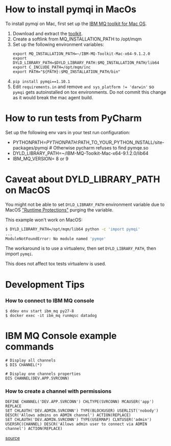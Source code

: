 How to install pymqi in MacOs
=============================
To install pymqi on Mac, first set up the [IBM MQ toolkit for Mac OS][1].

1. Download and extract the [toolkit][2].
2. Create a softlink from MQ_INSTALLATION_PATH to /opt/mqm
3. Set up the following environment variables:
    ```
    export MQ_INSTALLATION_PATH=~/IBM-MQ-Toolkit-Mac-x64-9.1.2.0
    export DYLD_LIBRARY_PATH=$DYLD_LIBRARY_PATH:$MQ_INSTALLATION_PATH/lib64
    export C_INCLUDE_PATH=/opt/mqm/inc
    export PATH="${PATH}:$MQ_INSTALLATION_PATH/bin"
    ```
4. `pip install pymqi==1.10.1`
5. Edit `requirements.in` and remove `and sys_platform != 'darwin'` so `pymqi` gets autoinstalled on tox environments.
Do not commit this change as it would break the mac agent build.


How to run tests from PyCharm
=============================
Set up the following env vars in your test run configuration:

* PYTHONPATH=$PYTHONPATH:$PATH_TO_YOUR_PYTHON_INSTALL/site-packages/pymqi  # Otherwise pycharm refuses to find pymqe.so
* DYLD_LIBRARY_PATH=~/IBM-MQ-Toolkit-Mac-x64-9.1.2.0/lib64
* IBM_MQ_VERSION= 8 or 9

Caveat about DYLD_LIBRARY_PATH on MacOS
=======================================

You might not be able to set `DYLD_LIBRARY_PATH` environment variable due to MacOS ["Runtime Protections"](https://developer.apple.com/library/archive/documentation/Security/Conceptual/System_Integrity_Protection_Guide/RuntimeProtections/RuntimeProtections.html#//apple_ref/doc/uid/TP40016462-CH3-SW1) purging the variable.

This example won't work on MacOS:

```bash
$ DYLD_LIBRARY_PATH=/opt/mqm/lib64 python -c 'import pymqi'
...
ModuleNotFoundError: No module named 'pymqe'
```

The workaround is to use a virtualenv, then set `DYLD_LIBRARY_PATH`, then import `pymqi`.

This does not affect tox tests virtualenv is used.

Development Tips
================

### How to connect to IBM MQ console

```
$ ddev env start ibm_mq py27-8
$ docker exec -it ibm_mq runmqsc datadog
```

# IBM MQ Console example commands

```
# Display all channels
$ DIS CHANNEL(*)

# Display one channels properties
DIS CHANNEL(DEV.APP.SVRCONN)
``` 


### How to create a channel with permissions

```
DEFINE CHANNEL('DEV.APP.SVRCONN') CHLTYPE(SVRCONN) MCAUSER('app') REPLACE
SET CHLAUTH('DEV.ADMIN.SVRCONN') TYPE(BLOCKUSER) USERLIST('nobody') DESCR('Allows admins on ADMIN channel') ACTION(REPLACE)
SET CHLAUTH('DEV.ADMIN.SVRCONN') TYPE(USERMAP) CLNTUSER('admin') USERSRC(CHANNEL) DESCR('Allows admin user to connect via ADMIN channel') ACTION(REPLACE)
```
[source](https://github.com/ibm-messaging/mq-docker/blob/a1df5ac6c5f39c375bdbdc0ec812c00aa54accc3/mq-dev-config#L35-L43)


[1]: https://developer.ibm.com/messaging/2019/02/05/ibm-mq-macos-toolkit-for-developers
[2]: https://public.dhe.ibm.com/ibmdl/export/pub/software/websphere/messaging/mqdev/mactoolkit
